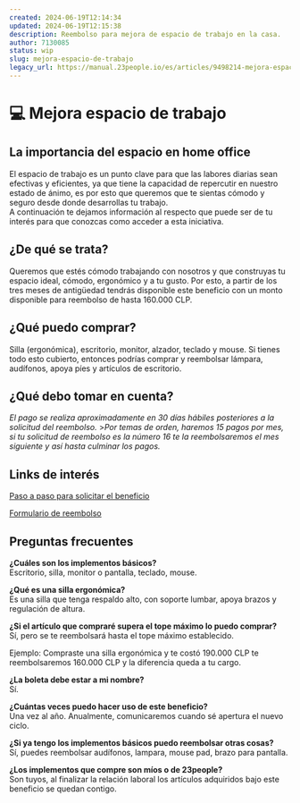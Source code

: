 ```yaml
---
created: 2024-06-19T12:14:34
updated: 2024-06-19T12:15:38
description: Reembolso para mejora de espacio de trabajo en la casa.
author: 7130085
status: wip
slug: mejora-espacio-de-trabajo
legacy_url: https://manual.23people.io/es/articles/9498214-mejora-espacio-de-trabajo
---
```


# 💻 Mejora espacio de trabajo

## La importancia del espacio en home office

El espacio de trabajo es un punto clave para que las labores diarias sean
efectivas y eficientes, ya que tiene la capacidad de repercutir en nuestro
estado de ánimo, es por esto que queremos que te sientas cómodo y seguro desde
donde desarrollas tu trabajo.  
A continuación te dejamos información al respecto que puede ser de tu interés
para que conozcas como acceder a esta iniciativa.

## ¿De qué se trata?

Queremos que estés cómodo trabajando con nosotros y que construyas tu espacio
ideal, cómodo, ergonómico y a tu gusto. Por esto, a partir de los tres meses
de antigüedad tendrás disponible este beneficio con un monto disponible para
reembolso de hasta 160.000 CLP.

## ¿Qué puedo comprar?

Silla (ergonómica), escritorio, monitor, alzador, teclado y mouse. Si tienes
todo esto cubierto, entonces podrías comprar y reembolsar lámpara, audífonos,
apoya píes y artículos de escritorio.

## ¿Qué debo tomar en cuenta?

_El pago se realiza aproximadamente en 30 días hábiles posteriores a la
solicitud del reembolso._ >_Por temas de orden, haremos 15 pagos por mes, si
tu solicitud de reembolso es la número 16 te la reembolsaremos el mes
siguiente y así hasta culminar los pagos._

## Links de interés

[Paso a paso para solicitar el
beneficio](https://drive.google.com/drive/folders/1p55lWpDbvZ7oh_9PpWYamGJWtj5sb9bG)

[Formulario de reembolso](https://23people.typeform.com/mejoraespacio)

## Preguntas frecuentes

**¿Cuáles son los implementos básicos?**  
Escritorio, silla, monitor o pantalla, teclado, mouse.

**¿Qué es una silla ergonómica?**  
Es una silla que tenga respaldo alto, con soporte lumbar, apoya brazos y
regulación de altura.

**¿Si el artículo que compraré supera el tope máximo lo puedo comprar?**  
Sí, pero se te reembolsará hasta el tope máximo establecido.

Ejemplo: Compraste una silla ergonómica y te costó 190.000 CLP te
reembolsaremos 160.000 CLP y la diferencia queda a tu cargo.

**¿La boleta debe estar a mi nombre?**  
Sí.

**¿Cuántas veces puedo hacer uso de este beneficio?**  
Una vez al año. Anualmente, comunicaremos cuando sé apertura el nuevo ciclo.

**¿Si ya tengo los implementos básicos puedo reembolsar otras cosas?**  
Sí, puedes reembolsar audífonos, lampara, mouse pad, brazo para pantalla.

**¿Los implementos que compre son míos o de 23people?**  
Son tuyos, al finalizar la relación laboral los artículos adquiridos bajo este
beneficio se quedan contigo.

  
​


